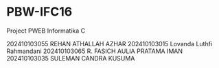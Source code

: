 # PBW-IFC16
Project PWEB Informatika C

202410103055	REHAN ATHALLAH AZHAR
202410103015	Lovanda Luthfi Rahmandani
202410103065	R. FASICH AULIA PRATAMA IMAN
202410103035	SULEMAN CANDRA KUSUMA
